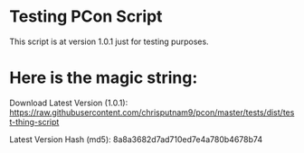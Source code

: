 # Testing PCon Script

This script is at version 1.0.1 just for testing purposes.

# Here is the magic string:

Download Latest Version (1.0.1):
https://raw.githubusercontent.com/chrisputnam9/pcon/master/tests/dist/test-thing-script

Latest Version Hash (md5):
8a8a3682d7ad710ed7e4a780b4678b74
